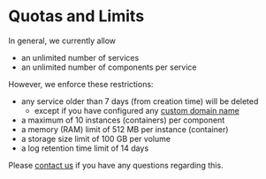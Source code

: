 # Quotas and Limits

In general, we currently allow

* an unlimited number of services
* an unlimited number of components per service

However, we enforce these restrictions:

* any service older than 7 days (from creation time) will be deleted
  * except if you have configured any [custom domain name](https://docs.giantswarm.io/reference/swarm-json/#own-domain-name)
* a maximum of 10 instances (containers) per component
* a memory (RAM) limit of 512 MB per instance (container)
* a storage size limit of 100 GB per volume
* a log retention time limit of 14 days

Please [contact us](/contact/) if you have any questions regarding this.
